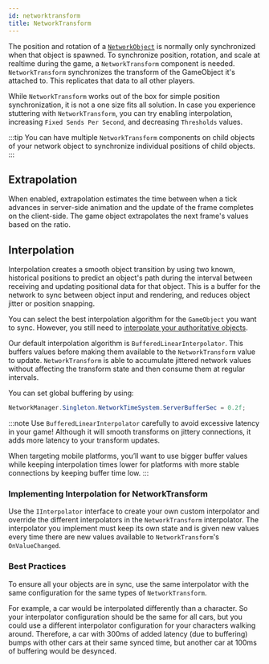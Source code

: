 ```yaml
---
id: networktransform
title: NetworkTransform
---
```

The  position and rotation of a [`NetworkObject`](../basics/networkobject.md) is normally only synchronized when that object is spawned. To synchronize position, rotation, and scale at realtime during the game, a `NetworkTransform` component is needed. `NetworkTransform` synchronizes the transform of the GameObject it's attached to. This replicates that data to all other players.

While `NetworkTransform` works out of the box for simple position synchronization, it is not a one size fits all solution. In case you experience stuttering with `NetworkTransform`, you can try enabling interpolation, increasing `Fixed Sends Per Second`, and decreasing `Thresholds` values.

:::tip
You can have multiple `NetworkTransform` components on child objects of your network object to synchronize individual positions of child objects.
:::

## Extrapolation

When enabled, extrapolation estimates the time between when a tick advances in server-side animation and the update of the frame completes on the client-side. The game object extrapolates the next frame's values based on the ratio.

## Interpolation

Interpolation creates a smooth object transition by using two known, historical positions to predict an object's path during the interval between receiving and updating positional data for that object. This is a buffer for the network to sync between object input and rendering, and reduces object jitter or position snapping.

You can select the best interpolation algorithm for the `GameObject` you want to sync. However, you still need to [interpolate your authoritative objects](../learn/clientside-interpolation.md).

Our default interpolation algorithm is `BufferedLinearInterpolator`. This buffers values before making them available to the `NetworkTransform` value to update. `NetworkTransform` is able to accumulate jittered network values without affecting the transform state and then consume them at regular intervals.

You can set global buffering by using:

```csharp
NetworkManager.Singleton.NetworkTimeSystem.ServerBufferSec = 0.2f;
```

:::note
Use `BufferedLinearInterpolator` carefully to avoid excessive latency in your game! Although it will smooth transforms on jittery connections, it adds more latency to your transform updates.

When targeting mobile platforms, you’ll want to use bigger buffer values while keeping interpolation times lower for platforms with more stable connections by keeping buffer time low.
:::

### Implementing Interpolation for NetworkTransform

Use the `IInterpolator` interface to create your own custom interpolator and override the different interpolators in the `NetworkTransform` interpolator. The interpolator you implement must keep its own state and is given new values every time there are new values available to `NetworkTransform`'s `OnValueChanged`.

### Best Practices

To ensure all your objects are in sync, use the same interpolator with the same configuration for the same types of `NetworkTransform`.

For example, a car would be interpolated differently than a character. So your interpolator configuration should be the same for all cars, but you could use a different interpolator configuration for your characters walking around. Therefore, a car with 300ms of added latency (due to buffering) bumps with other cars at their same synced time, but another car at 100ms of buffering would be desynced.
